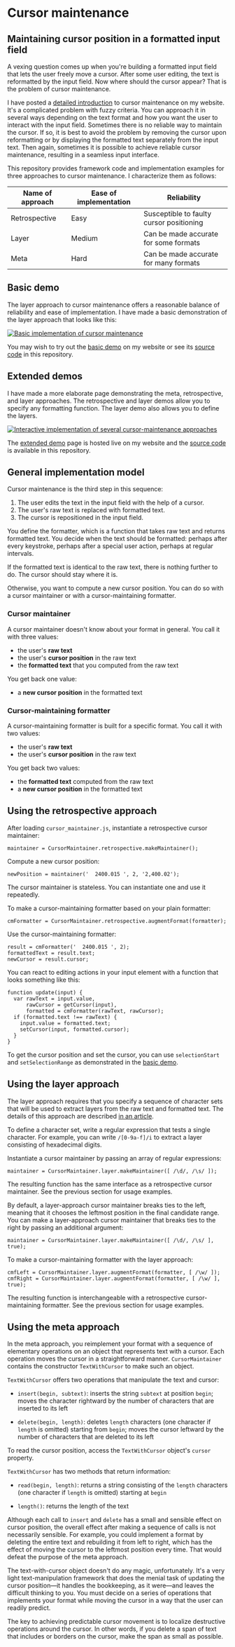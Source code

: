 # Cursor maintenance


## Maintaining cursor position in a formatted input field

A vexing question comes up when you're building a formatted input field
that lets the user freely move a cursor. After some user editing, the
text is reformatted by the input field. Now where should the cursor
appear? That is the problem of cursor maintenance.

I have posted a [detailed introduction]() to cursor maintenance on
my website. It's a complicated problem with fuzzy criteria. You can
approach it in several ways depending on the text format and how you
want the user to interact with the input field. Sometimes there is no
reliable way to maintain the cursor. If so, it is best to avoid the
problem by removing the cursor upon reformatting or by displaying the
formatted text separately from the input text. Then again, sometimes
it is possible to achieve reliable cursor maintenance, resulting in a
seamless input interface.

This repository provides framework code and implementation examples for
three approaches to cursor maintenance. I characterize them as follows:

Name of approach  |  Ease of implementation  |  Reliability
---|---|---
Retrospective  |  Easy  |  Susceptible to faulty cursor positioning
Layer  |  Medium  |  Can be made accurate for some formats
Meta  |  Hard  |  Can be made accurate for many formats


## Basic demo

The layer approach to cursor maintenance offers a reasonable balance of
reliability and ease of implementation. I have made a basic demonstration
of the layer approach that looks like this:

[![Basic implementation of cursor
maintenance](https://github.com/michaellaszlo/maintaining-cursor-position/blob/master/screenshots/basic_demo.png)](http://michaellaszlo.com/maintaining-cursor-position/basic-demo/)

You may wish to try out the [basic demo](http://michaellaszlo.com/maintaining-cursor-position/basic-demo/)
on my website or see its [source code](https://github.com/michaellaszlo/maintaining-cursor-position/tree/master/basic_demo) in this repository.


## Extended demos

I have made a more elaborate page demonstrating the meta, retrospective,
and layer approaches. The retrospective and layer demos allow you to
specify any formatting function. The layer demo also allows you to define
the layers.

[![Interactive implementation of several cursor-maintenance
approaches](https://github.com/michaellaszlo/maintaining-cursor-position/blob/master/screenshots/extended_demo.png)](http://michaellaszlo.com/maintaining-cursor-position/extended-demo/)

The [extended demo](http://michaellaszlo.com/maintaining-cursor-position/extended-demo/) page is hosted live on my website and the
[source code](https://github.com/michaellaszlo/maintaining-cursor-position/tree/master/extended_demo) is available in this repository.


## General implementation model

Cursor maintenance is the third step in this sequence:

1. The user edits the text in the input field with the help of a cursor.
1. The user's raw text is replaced with formatted text.
1. The cursor is repositioned in the input field.

You define the formatter, which is a function that takes raw text and
returns formatted text. You decide when the text should be formatted:
perhaps after every keystroke, perhaps after a special user action,
perhaps at regular intervals.

If the formatted text is identical to the raw text, there is nothing
further to do. The cursor should stay where it is.

Otherwise, you want to compute a new cursor position. You can do so
with a cursor maintainer or with a cursor-maintaining formatter.


### Cursor maintainer

A cursor maintainer doesn't know about your format in general. You call
it with three values:

- the user's **raw text**
- the user's **cursor position** in the raw text
- the **formatted text** that you computed from the raw text

You get back one value:

- a **new cursor position** in the formatted text


### Cursor-maintaining formatter

A cursor-maintaining formatter is built for a specific format. You call
it with two values:

- the user's **raw text**
- the user's **cursor position** in the raw text

You get back two values:

- the **formatted text** computed from the raw text
- a **new cursor position** in the formatted text


## Using the retrospective approach

After loading `cursor_maintainer.js`, instantiate a retrospective cursor
maintainer:

```
maintainer = CursorMaintainer.retrospective.makeMaintainer();
```

Compute a new cursor position:

```
newPosition = maintainer('  2400.015 ', 2, '2,400.02');
```

The cursor maintainer is stateless. You can instantiate one and use
it repeatedly.

To make a cursor-maintaining formatter based on your plain formatter:

```
cmFormatter = CursorMaintainer.retrospective.augmentFormat(formatter);
```

Use the cursor-maintaining formatter:
```
result = cmFormatter('  2400.015 ', 2);
formattedText = result.text;
newCursor = result.cursor;
```

You can react to editing actions in your input element with a function
that looks something like this:

```
function update(input) {
  var rawText = input.value,
      rawCursor = getCursor(input),
      formatted = cmFormatter(rawText, rawCursor);
  if (formatted.text !== rawText) {
    input.value = formatted.text;
    setCursor(input, formatted.cursor);
  }
}
```

To get the cursor position and set the cursor, you can use
`selectionStart` and `setSelectionRange` as demonstrated in the [basic
demo](https://github.com/michaellaszlo/maintaining-cursor-position/blob/master/basic_demo/basic_demo.js#L48-L50).


## Using the layer approach

The layer approach requires that you specify a sequence of character
sets that will be used to extract layers from the raw text and formatted
text. The details of this approach are described [in an article]().

To define a character set, write a regular expression that tests a single
character. For example, you can write `/[0-9a-f]/i` to extract a layer
consisting of hexadecimal digits.

Instantiate a cursor maintainer by passing an array of regular
expressions:

```
maintainer = CursorMaintainer.layer.makeMaintainer([ /\d/, /\s/ ]);
```

The resulting function has the same interface as a retrospective cursor
maintainer. See the previous section for usage examples.

By default, a layer-approach cursor maintainer breaks ties to the left,
meaning that it chooses the leftmost position in the final candidate
range. You can make a layer-approach cursor maintainer that breaks ties
to the right by passing an additional argument:

```
maintainer = CursorMaintainer.layer.makeMaintainer([ /\d/, /\s/ ], true);
```

To make a cursor-maintaining formatter with the layer approach:

```
cmfLeft = CursorMaintainer.layer.augmentFormat(formatter, [ /\w/ ]);
cmfRight = CursorMaintainer.layer.augmentFormat(formatter, [ /\w/ ], true);
```

The resulting function is interchangeable with a retrospective
cursor-maintaining formatter. See the previous section for usage examples.


## Using the meta approach

In the meta approach, you reimplement your format with a sequence
of elementary operations on an object that represents text with
a cursor. Each operation moves the cursor in a straightforward
manner. `CursorMaintainer` contains the constructor `TextWithCursor`
to make such an object.

`TextWithCursor` offers two operations that manipulate the text and
cursor:

- `insert(begin, subtext)`: inserts the string `subtext` at position
`begin`; moves the character rightward by the number of characters that
are inserted to its left

- `delete(begin, length)`: deletes `length` characters (one character if
`length` is omitted) starting from `begin`; moves the cursor leftward
by the number of characters that are deleted to its left

To read the cursor position, access the `TextWithCursor` object's
`cursor` property.

`TextWithCursor` has two methods that return information:

- `read(begin, length)`: returns a string consisting of the `length`
characters (one character if `length` is omitted) starting at `begin`

- `length()`: returns the length of the text

Although each call to `insert` and `delete` has a small and sensible
effect on cursor position, the overall effect after making a sequence
of calls is not necessarily sensible. For example, you could implement a
format by deleting the entire text and rebuilding it from left to right,
which has the effect of moving the cursor to the leftmost position every
time. That would defeat the purpose of the meta approach.

The text-with-cursor object doesn't do any magic, unfortunately. It's
a very light text-manipulation framework that does the menial task of
updating the cursor position&mdash;it handles the bookkeeping, as it
were&mdash;and leaves the difficult thinking to you. You must decide
on a series of operations that implements your format while moving the
cursor in a way that the user can readily predict.

The key to achieving predictable cursor movement is to localize
destructive operations around the cursor. In other words, if you delete
a span of text that includes or borders on the cursor, make the span as
small as possible.

